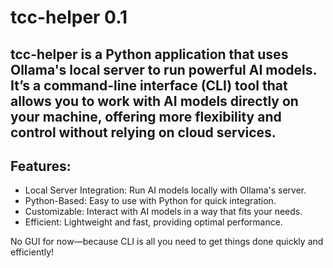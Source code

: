 # tcc-helper 0.1

## tcc-helper is a Python application that uses Ollama's local server to run powerful AI models. It’s a command-line interface (CLI) tool that allows you to work with AI models directly on your machine, offering more flexibility and control without relying on cloud services.

## Features:

- Local Server Integration: Run AI models locally with Ollama's server.
- Python-Based: Easy to use with Python for quick integration.
- Customizable: Interact with AI models in a way that fits your needs.
- Efficient: Lightweight and fast, providing optimal performance.

No GUI for now—because CLI is all you need to get things done quickly and efficiently!
